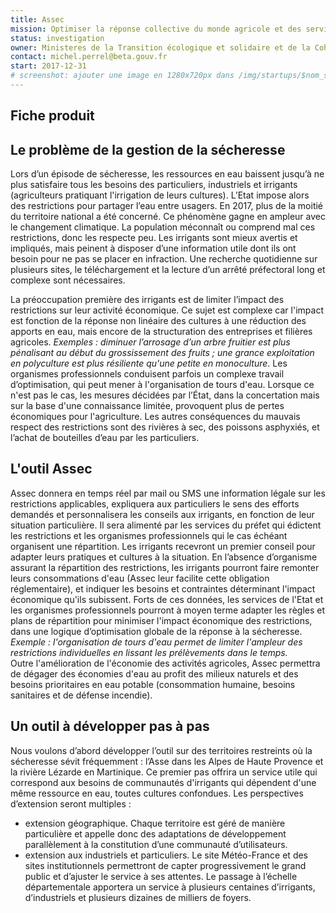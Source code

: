 ```yaml
---
title: Assec
mission: Optimiser la réponse collective du monde agricole et des services de l'Etat au problème de pénurie d'eau en période de sécheresse 
status: investigation
owner: Ministeres de la Transition écologique et solidaire et de la Cohésion des territoires
contact: michel.perrel@beta.gouv.fr
start: 2017-12-31
# screenshot: ajouter une image en 1280x720px dans /img/startups/$nom_startup.png (ou .jpg) et effacer cette ligne
---
```


## Fiche produit

## Le problème de la gestion de la sécheresse

Lors d’un épisode de sécheresse, les ressources en eau baissent jusqu’à ne plus satisfaire tous les besoins des particuliers, industriels et irrigants (agriculteurs pratiquant l'irrigation de leurs cultures). L’Etat impose alors des restrictions pour partager l’eau entre usagers. En 2017, plus de la moitié du territoire national a été concerné. Ce phénomène gagne en ampleur avec le changement climatique.
La population méconnaît ou comprend mal ces restrictions, donc les respecte peu. Les irrigants sont mieux avertis et impliqués, mais peinent à disposer d’une information utile dont ils ont besoin pour ne pas se placer en infraction. Une recherche quotidienne sur plusieurs sites, le téléchargement et la lecture d’un arrêté préfectoral long et complexe sont nécessaires.

La préoccupation première des irrigants est de limiter l’impact des restrictions sur leur activité économique. Ce sujet est complexe car l'impact est fonction de la réponse non linéaire des cultures à une réduction des apports en eau, mais encore de la structuration des entreprises et filières agricoles. *Exemples : diminuer l’arrosage d’un arbre fruitier est plus pénalisant au début du grossissement des fruits ; une grance exploitation en polyculture est plus résiliente qu'une petite en monoculture*. Les organismes professionnels conduisent parfois un complexe travail d’optimisation, qui peut mener à l'organisation de tours d'eau. Lorsque ce n'est pas le cas, les mesures décidées par l’État, dans la concertation mais sur la base d'une connaissance limitée, provoquent plus de pertes économiques pour l'agriculture. Les autres conséquences du mauvais respect des restrictions sont des rivières à sec, des poissons asphyxiés, et l’achat de bouteilles d’eau par les particuliers.

## L'outil Assec

Assec donnera en temps réel par mail ou SMS une information légale sur les restrictions applicables, expliquera aux particuliers le sens des efforts demandés et personnalisera les conseils aux irrigants, en fonction de leur situation particulière. Il sera alimenté par les services du préfet qui édictent les restrictions et les organismes professionnels qui le cas échéant organisent une répartition. Les irrigants recevront un premier conseil pour adapter leurs pratiques et cultures à la situation.
En l’absence d’organisme assurant la répartition des restrictions, les irrigants pourront faire remonter leurs consommations d'eau (Assec leur facilite cette obligation réglementaire), et indiquer les besoins et contraintes déterminant l'impact économique qu'ils subissent. 
Forts de ces données, les services de l'Etat et les organismes professionnels pourront à moyen terme adapter les règles et plans de répartition pour minimiser l'impact économique des restrictions, dans une logique d’optimisation globale de la réponse à la sécheresse. *Exemple : l'organisation de tours d'eau permet de limiter l'ampleur des restrictions individuelles en lissant les prélèvements dans le temps.*  
Outre l'amélioration de l'économie des activités agricoles, Assec permettra de dégager des économies d'eau au profit des milieux naturels et des besoins prioritaires en eau potable (consommation humaine, besoins sanitaires et de défense incendie).

## Un outil à développer pas à pas

Nous voulons d’abord développer l’outil sur des territoires restreints où la sécheresse sévit fréquemment : l’Asse dans les Alpes de Haute Provence et la rivière Lézarde en Martinique. Ce premier pas offrira un service utile qui correspond aux besoins de communautés d'irrigants qui dépendent d'une même ressource en eau, toutes cultures confondues. Les perspectives d’extension seront multiples :
- extension géographique. Chaque territoire est géré de manière particulière et appelle donc des adaptations de développement parallèlement à la constitution d’une communauté d’utilisateurs.
- extension aux industriels et particuliers. Le site Météo-France et des sites institutionnels permettront de capter progressivement le grand public et d’ajuster le service à ses attentes.
Le passage à l’échelle départementale apportera un service à plusieurs centaines d’irrigants, d’industriels et plusieurs dizaines de milliers de foyers.
